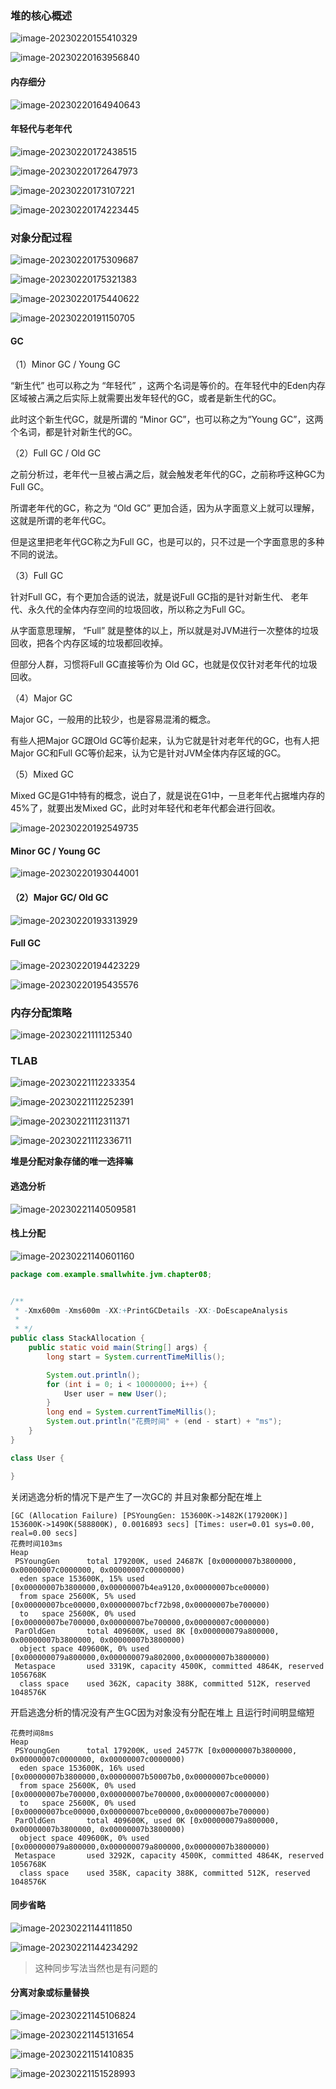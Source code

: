 ### 堆的核心概述

![image-20230220155410329](../image/image-20230220155410329.png)

![image-20230220163956840](../image/image-20230220163956840.png)

#### 内存细分

![image-20230220164940643](../image/image-20230220164940643.png)

#### 年轻代与老年代

![image-20230220172438515](../image/image-20230220172438515.png)



![image-20230220172647973](../image/image-20230220172647973.png)

![image-20230220173107221](../image/image-20230220173107221.png)

![image-20230220174223445](../image/image-20230220174223445.png)

### 对象分配过程

![image-20230220175309687](../image/image-20230220175309687.png)

![image-20230220175321383](../image/image-20230220175321383.png)

![image-20230220175440622](../image/image-20230220175440622.png)

![image-20230220191150705](../image/image-20230220191150705.png)





#### GC

（1）Minor GC / Young GC

“新生代” 也可以称之为 “年轻代” ，这两个名词是等价的。在年轻代中的Eden内存区域被占满之后实际上就需要出发年轻代的GC，或者是新生代的GC。

此时这个新生代GC，就是所谓的 “Minor GC”，也可以称之为“Young GC”，这两个名词，都是针对新生代的GC。

（2）Full GC / Old GC

之前分析过，老年代一旦被占满之后，就会触发老年代的GC，之前称呼这种GC为Full GC。

所谓老年代的GC，称之为 “Old GC” 更加合适，因为从字面意义上就可以理解，这就是所谓的老年代GC。

但是这里把老年代GC称之为Full GC，也是可以的，只不过是一个字面意思的多种不同的说法。

（3）Full GC

针对Full GC，有个更加合适的说法，就是说Full GC指的是针对新生代、 老年代、永久代的全体内存空间的垃圾回收，所以称之为Full GC。

从字面意思理解， “Full” 就是整体的以上，所以就是对JVM进行一次整体的垃圾回收，把各个内存区域的垃圾都回收掉。

但部分人群，习惯将Full GC直接等价为 Old GC，也就是仅仅针对老年代的垃圾回收。

（4）Major GC

Major GC，一般用的比较少，也是容易混淆的概念。

有些人把Major GC跟Old GC等价起来，认为它就是针对老年代的GC，也有人把Major GC和Full GC等价起来，认为它是针对JVM全体内存区域的GC。

（5）Mixed GC

Mixed GC是G1中特有的概念，说白了，就是说在G1中，一旦老年代占据堆内存的45%了，就要出发Mixed GC，此时对年轻代和老年代都会进行回收。

![image-20230220192549735](../image/image-20230220192549735.png)

#### Minor GC / Young GC

![image-20230220193044001](../image/image-20230220193044001.png)

#### （2）Major GC/ Old GC



![image-20230220193313929](../image/image-20230220193313929.png)



#### Full GC

![image-20230220194423229](../image/image-20230220194423229.png)







![image-20230220195435576](../image/image-20230220195435576.png)









### 内存分配策略



![image-20230221111125340](../image/image-20230221111125340.png)



### TLAB

![image-20230221112233354](../image/image-20230221112233354.png)

![image-20230221112252391](../image/image-20230221112252391.png)

![image-20230221112311371](../image/image-20230221112311371.png)

![image-20230221112336711](../image/image-20230221112336711.png)



**堆是分配对象存储的唯一选择嘛**

#### 逃逸分析

![image-20230221140509581](../image/image-20230221140509581.png)

#### 栈上分配

![image-20230221140601160](../image/image-20230221140601160.png)

```java
package com.example.smallwhite.jvm.chapter08;


/**
 * -Xmx600m -Xms600m -XX:+PrintGCDetails -XX:-DoEscapeAnalysis
 *
 * */
public class StackAllocation {
    public static void main(String[] args) {
        long start = System.currentTimeMillis();

        System.out.println();
        for (int i = 0; i < 10000000; i++) {
            User user = new User();
        }
        long end = System.currentTimeMillis();
        System.out.println("花费时间" + (end - start) + "ms");
    }
}

class User {

}
```

关闭逃逸分析的情况下是产生了一次GC的 并且对象都分配在堆上

```
[GC (Allocation Failure) [PSYoungGen: 153600K->1482K(179200K)] 153600K->1490K(588800K), 0.0016893 secs] [Times: user=0.01 sys=0.00, real=0.00 secs] 
花费时间103ms
Heap
 PSYoungGen      total 179200K, used 24687K [0x00000007b3800000, 0x00000007c0000000, 0x00000007c0000000)
  eden space 153600K, 15% used [0x00000007b3800000,0x00000007b4ea9120,0x00000007bce00000)
  from space 25600K, 5% used [0x00000007bce00000,0x00000007bcf72b98,0x00000007be700000)
  to   space 25600K, 0% used [0x00000007be700000,0x00000007be700000,0x00000007c0000000)
 ParOldGen       total 409600K, used 8K [0x000000079a800000, 0x00000007b3800000, 0x00000007b3800000)
  object space 409600K, 0% used [0x000000079a800000,0x000000079a802000,0x00000007b3800000)
 Metaspace       used 3319K, capacity 4500K, committed 4864K, reserved 1056768K
  class space    used 362K, capacity 388K, committed 512K, reserved 1048576K

```

开启逃逸分析的情况没有产生GC因为对象没有分配在堆上 且运行时间明显缩短

```
花费时间8ms
Heap
 PSYoungGen      total 179200K, used 24577K [0x00000007b3800000, 0x00000007c0000000, 0x00000007c0000000)
  eden space 153600K, 16% used [0x00000007b3800000,0x00000007b50007b0,0x00000007bce00000)
  from space 25600K, 0% used [0x00000007be700000,0x00000007be700000,0x00000007c0000000)
  to   space 25600K, 0% used [0x00000007bce00000,0x00000007bce00000,0x00000007be700000)
 ParOldGen       total 409600K, used 0K [0x000000079a800000, 0x00000007b3800000, 0x00000007b3800000)
  object space 409600K, 0% used [0x000000079a800000,0x000000079a800000,0x00000007b3800000)
 Metaspace       used 3292K, capacity 4500K, committed 4864K, reserved 1056768K
  class space    used 358K, capacity 388K, committed 512K, reserved 1048576K

```

#### 同步省略

![image-20230221144111850](../image/image-20230221144111850.png)

![image-20230221144234292](../image/image-20230221144234292.png)

> 这种同步写法当然也是有问题的





#### 分离对象或标量替换

![image-20230221145106824](../image/image-20230221145106824.png)



![image-20230221145131654](../image/image-20230221145131654.png)









![image-20230221151410835](../image/image-20230221151410835.png)

![image-20230221151528993](../image/image-20230221151528993.png)
